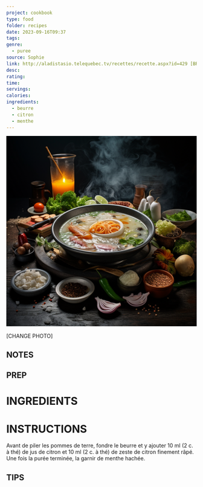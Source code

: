 ```yaml
---
project: cookbook
type: food
folder: recipes
date: 2023-09-16T09:37
tags: 
genre:
  - puree
source: Sophie
link: http://aladistasio.telequebec.tv/recettes/recette.aspx?id=429 [BROKEN]
desc: 
rating: 
time: 
servings: 
calories: 
ingredients:
  - beurre
  - citron
  - menthe
---
```


![IMAGE](_default.png)


[CHANGE PHOTO]


## NOTES




## PREP


# INGREDIENTS


# INSTRUCTIONS

  
Avant de piler les pommes de terre, fondre le beurre et y ajouter 10 ml (2 c. à thé) de jus de citron et 10 ml (2 c. à thé) de zeste de citron finement râpé. Une fois la purée terminée, la garnir de menthe hachée.


## TIPS



